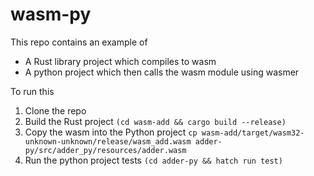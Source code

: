 # wasm-py

This repo contains an example of 
* A Rust library project which compiles to wasm
* A python project which then calls the wasm module using wasmer

To run this
1. Clone the repo
1. Build the Rust project `(cd wasm-add && cargo build --release)`
1. Copy the wasm into the Python project `cp wasm-add/target/wasm32-unknown-unknown/release/wasm_add.wasm adder-py/src/adder_py/resources/adder.wasm`
1. Run the python project tests `(cd adder-py && hatch run test)` 
